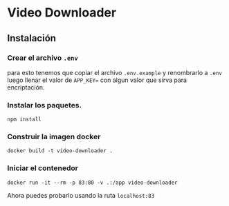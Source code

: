 # Video Downloader

## Instalación

### Crear el archivo `.env`

para esto tenemos que copiar el archivo `.env.example` y renombrarlo a `.env` luego llenar el valor de `APP_KEY=` con algun valor que sirva para encriptación.

### Instalar los paquetes.

```shell
npm install
```

### Construir la imagen docker

```shell
docker build -t video-downloader .
```

### Iniciar el contenedor

```shell
docker run -it --rm -p 83:80 -v .:/app video-downloader
```

Ahora puedes probarlo usando la ruta `localhost:83`
